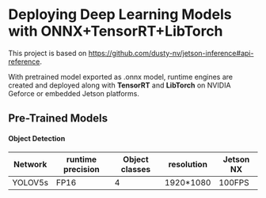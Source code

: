 
# Deploying Deep Learning Models with ONNX+TensorRT+LibTorch
This project is based on https://github.com/dusty-nv/jetson-inference#api-reference. 

With pretrained model exported as .onnx model, runtime engines are created and deployed along with **TensorRT** and **LibTorch** on NVIDIA Geforce or embedded Jetson platforms.

## Pre-Trained Models


#### Object Detection

| Network         |  runtime precision   | Object classes       | resolution | Jetson NX |
| ----------------|--------------------  |----------------------|------------|-----------|
| YOLOV5s         | FP16   | 4 | 1920*1080 |100FPS |
